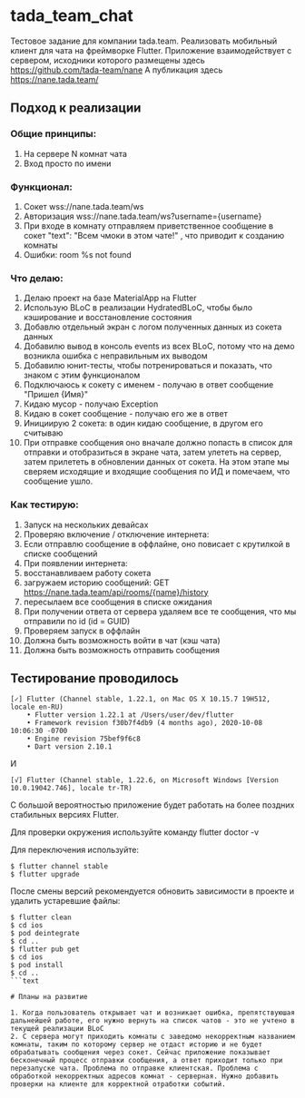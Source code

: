 # tada_team_chat

Тестовое задание для компании tada.team.
Реализовать мобильный клиент для чата на фреймворке Flutter.
Приложение взаимодействует с сервером, исходники которого размещены здесь https://github.com/tada-team/nane
А публикация здесь https://nane.tada.team/

## Подход к реализации

### Общие принципы:
1. На сервере N комнат чата
2. Вход просто по имени

### Функционал:
1. Сокет wss://nane.tada.team/ws
2. Авторизация wss://nane.tada.team/ws?username={username}
3. При входе в комнату отправляем приветственное сообщение в сокет "text": "Всем чмоки в этом чате!" , что приводит к созданию комнаты
4. Ошибки: room %s not found

### Что делаю:
1. Делаю проект на базе MaterialApp на Flutter
2. Использую BLoC в реализации HydratedBLoC, чтобы было кэширование и восстановление состояния
3. Добавлю отдельный экран с логом полученных данных из сокета данных
4. Добавилю вывод в консоль events из всех BLoC, потому что на демо возникла ошибка с неправильным их выводом
5. Добавилю юнит-тесты, чтобы потренироваться и показать, что знаком с этим функционалом
  1. Подключаюсь к сокету с именем - получаю в ответ сообщение "Пришел {Имя}"
  2. Кидаю мусор - получаю Exception
  3. Кидаю в сокет сообщение - получаю его же в ответ
  4. Инициирую 2 сокета: в один кидаю сообщение, в другом его считываю
6. При отправке сообщения оно вначале должно попасть в список для отправки и отобразиться в экране чата, затем улететь на сервер, затем прилететь в обновлении данных от сокета. На этом этапе мы сверяем исходящие и входящие сообщения по ИД и помечаем, что сообщение ушло.

### Как тестирую:
1. Запуск на нескольких девайсах
2. Проверяю включение / отключение интернета:
3. Если отправлю сообщение в оффлайне, оно повисает с крутилкой в списке сообщений
4. При появлении интернета:
  1. восстанавливаем работу сокета
  2. загружаем историю сообщений: GET https://nane.tada.team/api/rooms/{name}/history
  3. пересылаем все сообщения в списке ожидания
  4. При получении ответа от сервера удаляем все те сообщения, что мы отправили по id (id = GUID)
5. Проверяем запуск в оффлайн
  1. Должна быть возможность войти в чат (кэш чата)
  2. Должна быть возможность отправить сообщения

## Тестирование проводилось

```text
[✓] Flutter (Channel stable, 1.22.1, on Mac OS X 10.15.7 19H512, locale en-RU)
    • Flutter version 1.22.1 at /Users/user/dev/flutter
    • Framework revision f30b7f4db9 (4 months ago), 2020-10-08 10:06:30 -0700
    • Engine revision 75bef9f6c8
    • Dart version 2.10.1
```

И

```text
[√] Flutter (Channel stable, 1.22.6, on Microsoft Windows [Version 10.0.19042.746], locale tr-TR)
```

С большой вероятностью приложение будет работать на более поздних стабильных версиях Flutter.

Для проверки окружения используйте команду flutter doctor -v

Для переключения используйте:

```text
$ flutter channel stable
$ flutter upgrade
```

После смены версий рекомендуется обновить зависимости в проекте и удалить устаревшие файлы:

```text
$ flutter clean
$ cd ios
$ pod deintegrate
$ cd ..
$ flutter pub get
$ cd ios
$ pod install
$ cd ..
```text

# Планы на развитие

1. Когда пользователь открывает чат и возникает ошибка, препятствуюшая дальнейшей работе, его нужно вернуть на список чатов - это не учтено в текущей реализации BLoC
2. С сервера могут приходить комнаты с заведомо некорректным названием комнаты, таким по которому сервер не отдаст историю и не будет обрабатывать сообщения через сокет. Сейчас приложение показывает бесконечный процесс отправки сообщения, а ответ приходит только при перезапуске чата. Проблема по отправке клиентская. Проблема с обработкой некорректных адресов комнат - серверная. Нужно добавить проверки на клиенте для корректной отработки событий.